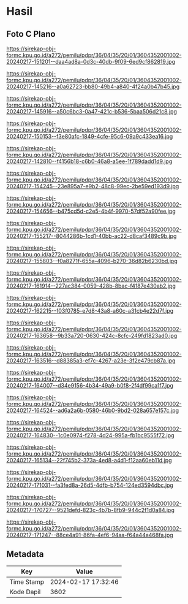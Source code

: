 # Hasil

## Foto C Plano

https://sirekap-obj-formc.kpu.go.id/a272/pemilu/pdpr/36/04/35/20/01/3604352001002-20240217-151201--daa4ad8a-0d3c-40db-9f09-6ed9cf862819.jpg

https://sirekap-obj-formc.kpu.go.id/a272/pemilu/pdpr/36/04/35/20/01/3604352001002-20240217-145216--a0a62723-bb80-49b4-a840-4f24a0b47b45.jpg

https://sirekap-obj-formc.kpu.go.id/a272/pemilu/pdpr/36/04/35/20/01/3604352001002-20240217-145916--a50c6bc3-0a47-421c-b536-5baa506d21c8.jpg

https://sirekap-obj-formc.kpu.go.id/a272/pemilu/pdpr/36/04/35/20/01/3604352001002-20240217-150153--f3e80afc-1849-4cfe-95c6-09a9c433ea16.jpg

https://sirekap-obj-formc.kpu.go.id/a272/pemilu/pdpr/36/04/35/20/01/3604352001002-20240217-142810--f4156b18-c6b0-46a8-a5ee-1f789dadd1d9.jpg

https://sirekap-obj-formc.kpu.go.id/a272/pemilu/pdpr/36/04/35/20/01/3604352001002-20240217-154245--23e895a7-e9b2-48c8-99ec-2be59ed193d9.jpg

https://sirekap-obj-formc.kpu.go.id/a272/pemilu/pdpr/36/04/35/20/01/3604352001002-20240217-154656--b475cd5d-c2e5-4b4f-9970-57df52a90fee.jpg

https://sirekap-obj-formc.kpu.go.id/a272/pemilu/pdpr/36/04/35/20/01/3604352001002-20240217-155217--8044286b-1cd1-40bb-ac22-d8caf3489c9b.jpg

https://sirekap-obj-formc.kpu.go.id/a272/pemilu/pdpr/36/04/35/20/01/3604352001002-20240217-155803--f0a8271f-655a-4096-b270-36d82b6230bd.jpg

https://sirekap-obj-formc.kpu.go.id/a272/pemilu/pdpr/36/04/35/20/01/3604352001002-20240217-161914--227ac384-0059-428b-8bac-f4187e430ab2.jpg

https://sirekap-obj-formc.kpu.go.id/a272/pemilu/pdpr/36/04/35/20/01/3604352001002-20240217-162215--f03f0785-e7d8-43a8-a60c-a31cb4e22d7f.jpg

https://sirekap-obj-formc.kpu.go.id/a272/pemilu/pdpr/36/04/35/20/01/3604352001002-20240217-163658--9b33a720-0630-424c-8cfc-249fd1823ad0.jpg

https://sirekap-obj-formc.kpu.go.id/a272/pemilu/pdpr/36/04/35/20/01/3604352001002-20240217-163516--d88385a3-ef7c-4267-a23e-3f2e479cb87a.jpg

https://sirekap-obj-formc.kpu.go.id/a272/pemilu/pdpr/36/04/35/20/01/3604352001002-20240217-164007--d34e9156-4b34-49a9-b0f8-2f4df99ca1f7.jpg

https://sirekap-obj-formc.kpu.go.id/a272/pemilu/pdpr/36/04/35/20/01/3604352001002-20240217-164524--ad6a2a6b-0580-46b0-9bd2-028a657e157c.jpg

https://sirekap-obj-formc.kpu.go.id/a272/pemilu/pdpr/36/04/35/20/01/3604352001002-20240217-164830--1c0e0974-f278-4d24-995a-fb1bc9555f72.jpg

https://sirekap-obj-formc.kpu.go.id/a272/pemilu/pdpr/36/04/35/20/01/3604352001002-20240217-165134--22f745b2-373a-4ed8-a4d1-f12aa60eb11d.jpg

https://sirekap-obj-formc.kpu.go.id/a272/pemilu/pdpr/36/04/35/20/01/3604352001002-20240217-171031--fa3fed8a-26d5-4dfb-b754-124ed3594dbc.jpg

https://sirekap-obj-formc.kpu.go.id/a272/pemilu/pdpr/36/04/35/20/01/3604352001002-20240217-170727--9521defd-823c-4b7b-8fb9-944c2f1d0a84.jpg

https://sirekap-obj-formc.kpu.go.id/a272/pemilu/pdpr/36/04/35/20/01/3604352001002-20240217-171247--88ce4a91-86fa-4ef6-94aa-f64a44a468fa.jpg


## Metadata

| Key        | Value               |
| ---------- | ------------------- |
| Time Stamp | 2024-02-17 17:32:46 |
| Kode Dapil | 3602                |



